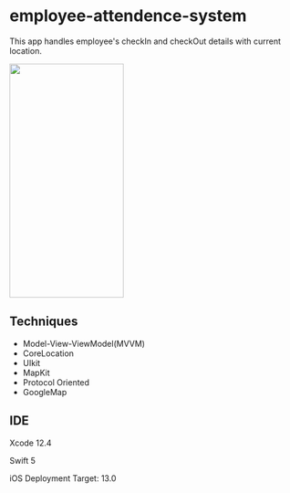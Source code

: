 # employee-attendence-system
This app handles employee's checkIn and checkOut details with current location. 

<img src = "https://user-images.githubusercontent.com/118329797/202358919-6911eac3-b80a-4849-b12c-8ee3956b17af.mp4" width = "200" height = "410" />

## Techniques
- Model-View-ViewModel(MVVM)
- CoreLocation
- UIkit
- MapKit
- Protocol Oriented
- GoogleMap

## IDE

Xcode 12.4

Swift 5

iOS Deployment Target: 13.0
